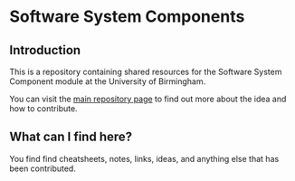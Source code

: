 Software System Components
==========================

Introduction
------------
This is a repository containing shared resources for the Software System Component module at the University of Birmingham. 

You can visit the [main repository page][main-repo] to find out more about the idea and how to contribute.

What can I find here?
-----------------------
You find find cheatsheets, notes, links, ideas, and anything else that has been contributed.

[main-repo]: https://github.com/UoB-CS-Students/UoB-Computer-Science